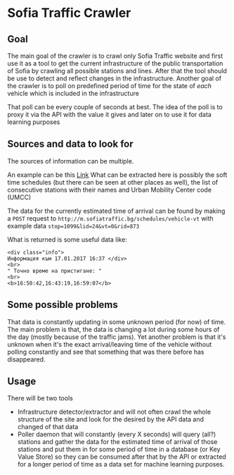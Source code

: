# Sofia Traffic Crawler

## Goal

The main goal of the crawler is to crawl only Sofia Traffic website and first use it as a tool to get the current infrastructure of the public transportation of Sofia by crawling all possible stations and lines. After that the tool should be use to detect and reflect changes in the infrastructure.
Another goal of the crawler is to poll on predefined period of time for the state of *each* vehicle which is included in the infrastructure

That poll can be every couple of seconds at best. The idea of the poll is to proxy it via the API with the value it gives and later on to use it for data learning purposes

## Sources and data to look for

The sources of information can be multiple.

An example can be this [Link](http://m.sofiatraffic.bg/schedules/vehicle?stop=1099&lid=24&vt=0&rid=873)
What can be extracted here is possibly the soft time schedules (but there can be seen at other places as well),
the list of consecutive stations with their names and Urban Mobility Center code (UMCC)


The data for the currently estimated time of arrival can be found by making a `POST` request to `http://m.sofiatraffic.bg/schedules/vehicle-vt` with example data `stop=1099&lid=24&vt=0&rid=873`

What is returned is some useful data like:

```
<div class="info">
Информация към 17.01.2017 16:37	</div>
<br>
" Точно време на пристигане: "
<br>
<b>16:50:42,16:43:19,16:59:07</b>
```

## Some possible problems

That data is constantly updating in some unknown period (for now) of time.
The main problem is that, the data is changing a lot during some hours of the day (mostly because of the traffic jams).
Yet another problem is that it's unknown when it's the exact arrival/leaving time of the vehicle without polling constantly and see that something that was there before has disappeared.

## Usage

There will be two tools
  * Infrastructure detector/extractor and will not often crawl the whole structure of the site and look for the desired by the API data and changed of that data
  * Poller daemon that will constantly (every X seconds) will query (all?) stations and gather the data for the estimated time of arrival of those stations and put them in for some period of time in a database (or Key Value Store) so they can be consumed after that by the API or extracted for a longer period of time as a data set for machine learning purposes.
